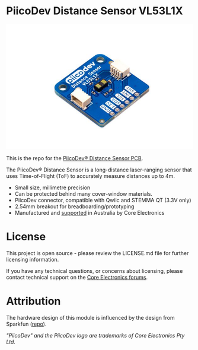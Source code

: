 # PiicoDev Distance Sensor VL53L1X

![](Documents/piicodev-distance-sensor-vl53l1x.jpg)

This is the repo for the [PiicoDev® Distance Sensor PCB](https://piico.dev/p7).

The PiicoDev® Distance Sensor is a long-distance laser-ranging sensor that uses Time-of-Flight (ToF) to accurately measure distances up to 4m.

- Small size, millimetre precision
- Can be protected behind many cover-window materials.
- PiicoDev connector, compatible with Qwiic and STEMMA QT (3.3V only)
- 2.54mm breakout for breadboarding/prototyping
- Manufactured and [supported](https://core-electronics.com.au/contacts/) in Australia by Core Electronics

# License
This project is open source - please review the LICENSE.md file for further licensing information.

If you have any technical questions, or concerns about licensing, please contact technical support on the [Core Electronics forums](https://forum.core-electronics.com.au/).

# Attribution
The hardware design of this module is influenced by the design from Sparkfun ([repo](https://github.com/sparkfun/Qwiic_Distance_VL53L1X)).

*\"PiicoDev\" and the PiicoDev logo are trademarks of Core Electronics Pty Ltd.*
